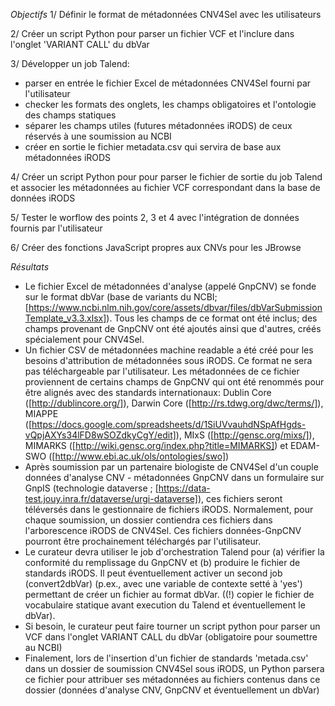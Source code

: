 *Objectifs*
1/ Définir le format de métadonnées CNV4Sel avec les utilisateurs

2/ Créer un script Python pour parser un fichier VCF et l'inclure dans l'onglet 'VARIANT CALL' du dbVar

3/ Développer un job Talend:
- parser en entrée le fichier Excel de métadonnées CNV4Sel fourni par l'utilisateur
- checker les formats des onglets, les champs obligatoires et l'ontologie des champs statiques
- séparer les champs utiles (futures métadonnées iRODS) de ceux réservés à une soumission au NCBI
- créer en sortie le fichier metadata.csv qui servira de base aux métadonnées iRODS

4/ Créer un script Python pour pour parser le fichier de sortie du job Talend et associer les métadonnées au fichier VCF correspondant dans la base de données iRODS

5/ Tester le worflow des points 2, 3 et 4 avec l'intégration de données fournis par l'utilisateur

6/ Créer des fonctions JavaScript propres aux CNVs pour les JBrowse 

*Résultats*
- Le fichier Excel de métadonnées d'analyse (appelé GnpCNV) se fonde sur le format dbVar (base de variants du NCBI; [https://www.ncbi.nlm.nih.gov/core/assets/dbvar/files/dbVarSubmissionTemplate_v3.3.xlsx]). Tous les champs de ce format ont été inclus; des champs provenant de GnpCNV ont été ajoutés ainsi que d'autres, créés spécialement pour CNV4Sel.
- Un fichier CSV de métadonnées machine readable a été créé pour les besoins d'attribution de métadonnées sous iRODS. Ce format ne sera pas téléchargeable par l'utilisateur. Les métadonnées de ce fichier proviennent de certains champs de GnpCNV qui ont été renommés pour être alignés avec des standards internationaux: Dublin Core ([http://dublincore.org/]), Darwin Core ([http://rs.tdwg.org/dwc/terms/]), MIAPPE ([https://docs.google.com/spreadsheets/d/1SiUVvauhdNSpAfHgds-vQpjAXYs34lFD8wSOZdkyCgY/edit]), MIxS ([http://gensc.org/mixs/]), MIMARKS ([http://wiki.gensc.org/index.php?title=MIMARKS]) et EDAM-SWO ([http://www.ebi.ac.uk/ols/ontologies/swo])
- Après soumission par un partenaire biologiste de CNV4Sel d'un couple données d'analyse CNV -  métadonnées GnpCNV dans un formulaire sur GnpIS (technologie dataverse ; [https://data-test.jouy.inra.fr/dataverse/urgi-dataverse]), ces fichiers seront téléversés dans le gestionnaire de fichiers iRODS. Normalement, pour chaque soumission, un dossier contiendra ces fichiers dans l'arborescence iRODS de CNV4Sel. Ces fichiers données-GnpCNV pourront être prochainement téléchargés par l'utilisateur.
- Le curateur devra utiliser le job d'orchestration Talend pour (a) vérifier la conformité du remplissage du GnpCNV et (b) produire le fichier de standards iRODS. Il peut éventuellement activer un second job (convert2dbVar) (p.ex., avec une variable de contexte setté à 'yes') permettant de créer un fichier au format dbVar. ((!) copier le fichier de vocabulaire statique avant execution du Talend et éventuellement le dbVar).
- Si besoin, le curateur peut faire tourner un script python pour parser un VCF dans l'onglet VARIANT CALL du dbVar (obligatoire pour soumettre au NCBI)
- Finalement, lors de l'insertion d'un fichier de standards 'metada.csv' dans un dossier de soumission CNV4Sel sous iRODS, un Python parsera ce fichier pour attribuer ses métadonnées au fichiers contenus dans ce dossier (données d'analyse CNV, GnpCNV et éventuellement un dbVar)
